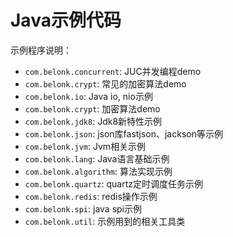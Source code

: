 # Java示例代码

示例程序说明：

* `com.belonk.concurrent`: JUC并发编程demo
* `com.belonk.crypt`: 常见的加密算法demo
* `com.belonk.io`: Java io, nio示例
* `com.belonk.crypt`: 加密算法demo
* `com.belonk.jdk8`: Jdk8新特性示例
* `com.belonk.json`: json库fastjson、jackson等示例
* `com.belonk.jvm`: Jvm相关示例
* `com.belonk.lang`: Java语言基础示例
* `com.belonk.algorithm`: 算法实现示例
* `com.belonk.quartz`: quartz定时调度任务示例
* `com.belonk.redis`: redis操作示例
* `com.belonk.spi`: java spi示例
* `com.belonk.util`: 示例用到的相关工具类